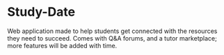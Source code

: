 # Study-Date
Web application made to help students get connected with the resources they need to succeed. Comes with Q&amp;A forums, and a tutor marketplace; more features will be added with time.  
